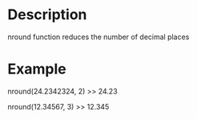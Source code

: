 Description
===========

nround function reduces the number of decimal places


Example
=======

nround(24.2342324, 2) >> 24.23

nround(12.34567, 3) >> 12.345
